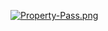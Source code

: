 [![Property-Pass.png](https://i.postimg.cc/tJwb4BXV/Property-Pass.png)](https://postimg.cc/RJ7yPQJM)
